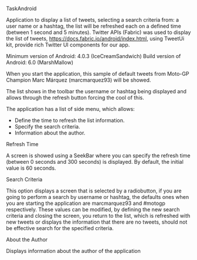 
TaskAndroid

Application to display a list of tweets, selecting a search criteria from: a user name or a hashtag, the list will be refreshed each on a defined time (between 1 second and 5 minutes).
Twitter APIs (Fabric) was used to display the list of tweets, https://docs.fabric.io/android/index.html, using TweetUi kit, provide rich Twitter UI components for our app.

Minimum version of Android: 4.0.3 (IceCreamSandwich)
Build version of Android: 6.0 (MarshMallow)

When you start the application, this sample of default tweets from Moto-GP Champion Marc Márquez (marcmarquez93) will be showed.


The list shows in the toolbar the username or hashtag being displayed and allows through the refresh button forcing the cool of this.

The application has a list of side menu, which allows:
- Define the time to refresh the list information.
- Specify the search criteria.
- Information about the author.

Refresh Time

A screen is showed using a SeekBar where you can specify the refresh time (between 0 seconds and 300 seconds) is displayed. By default, the initial value is 60 seconds.

Search Criteria

This option displays a screen that is selected by a radiobutton, if you are going to perform a search by username or hashtag, the defaults ones when you are starting the application are marcmarquez93 and #motogp respectively. These values can be modified, by defining the new search criteria and closing the screen, you return to the list, which is refreshed with new tweets or displays the information that there are no tweets, should not be effective search for the specified criteria.

About the Author

Displays information about the author of the application


